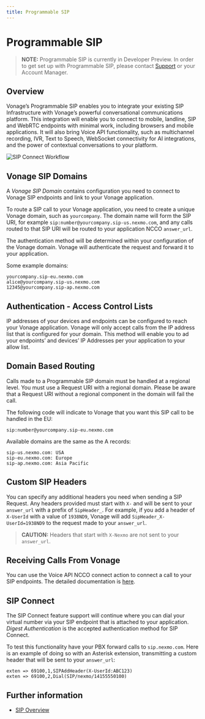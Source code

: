 ```yaml
---
title: Programmable SIP
---
```


# Programmable SIP

> **NOTE:** Programmable SIP is currently in Developer Preview. In order to get set up with Programmable SIP, please contact [Support](mailto:support@nexmo.com) or your Account Manager.

## Overview

Vonage’s Programmable SIP enables you to integrate your existing SIP Infrastructure with Vonage’s powerful conversational communications platform. This integration will enable you to connect to mobile, landline, SIP and WebRTC endpoints with minimal work, including browsers and mobile applications. It will also bring Voice API functionality, such as multichannel recording, IVR, Text to Speech, WebSocket connectivity for AI integrations, and the power of contextual conversations to your platform.

![SIP Connect Workflow](/images/workflow_sip_connect.png)

## Vonage SIP Domains

A _Vonage SIP Domain_ contains configuration you need to connect to Vonage SIP endpoints and link to your Vonage application.

To route a SIP call to your Vonage application, you need to create a unique Vonage domain, such as `yourcompany`. The domain name will form the SIP URI, for example `sip:number@yourcompany.sip-us.nexmo.com`, and any calls routed to that SIP URI will be routed to your application NCCO `answer_url`.

The authentication method will be determined within your configuration of the Vonage domain. Vonage will authenticate the request and forward it to your application.

Some example domains:

``` text
yourcompany.sip-eu.nexmo.com
alice@yourcompany.sip-us.nexmo.com
12345@yourcompany.sip-ap.nexmo.com
```

## Authentication - Access Control Lists

IP addresses of your devices and endpoints can be configured to reach your Vonage application. Vonage will only accept calls from the IP address list that is configured for your domain. This method will enable you to ad your endpoints’ and devices’ IP Addresses per your application to your allow list.

## Domain Based Routing

Calls made to a Programmable SIP domain must be handled at a regional level. You must use a Request URI with a regional domain. Please be aware that a Request URI without a regional component in the domain will fail the call.

The following code will indicate to Vonage that you want this SIP call to be handled in the EU:

``` text
sip:number@yourcompany.sip-eu.nexmo.com
```

Available domains are the same as the A records:

``` text
sip-us.nexmo.com: USA
sip-eu.nexmo.com: Europe
sip-ap.nexmo.com: Asia Pacific
```

## Custom SIP Headers

You can specify any additional headers you need when sending a SIP Request. Any headers provided must start with `X-` and will be sent to your `answer_url` with a prefix of `SipHeader_`. For example, if you add a header of `X-UserId` with a value of `1938ND9`, Vonage will add `SipHeader_X-UserId=1938ND9` to the request made to your `answer_url`.

> **CAUTION:** Headers that start with `X-Nexmo` are not sent to your `answer_url`.

## Receiving Calls From Vonage

You can use the Voice API NCCO connect action to connect a call to your SIP endpoints. The detailed documentation is [here](/voice/voice-api/ncco-reference#connect).

## SIP Connect

The SIP Connect feature support will continue where you can dial your virtual number via your SIP endpoint that is attached to your application. _Digest Authentication_ is the accepted authentication method for SIP Connect.

To test this functionality have your PBX forward calls to `sip.nexmo.com`. Here is an example of doing so with an Asterisk extension, transmitting a custom header that will be sent to your `answer_url`:

``` text
exten => 69100,1,SIPAddHeader(X-UserId:ABC123)
exten => 69100,2,Dial(SIP/nexmo/14155550100)
```

## Further information

* [SIP Overview](/voice/sip/overview)
